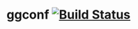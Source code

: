 # ggconf [![Build Status](https://travis-ci.org/crackcell/ggconf.svg?branch=master)](https://travis-ci.org/crackcell/ggconf)
